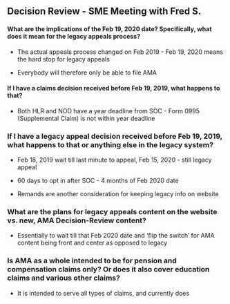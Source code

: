 ## Decision Review - SME Meeting with Fred S.

#### What are the implications of the Feb 19, 2020 date? Specifically, what does it mean for the legacy appeals process?

- The actual appeals process changed on Feb 2019 - Feb 19, 2020 means the hard stop for legacy appeals

- Everybody will therefore only be able to file AMA

#### If I have a claims decision received before Feb 19, 2019, what happens to that?

- Both HLR and NOD have a year deadline from SOC - Form 0995 (Supplemental Claim) is not within year deadline

### If I have a legacy appeal decision received before Feb 19, 2019, what happens to that or anything else in the legacy system?

- Feb 18, 2019 wait till last minute to appeal, Feb 15, 2020 - still legacy appeal

- 60 days to opt in after SOC - 4 months of Feb 2020 date

- Remands are another consideration for keeping legacy info on website

### What are the plans for legacy appeals content on the website vs. new, AMA Decision-Review content?

- Essentially to wait till that Feb 2020 date and ‘flip the switch’ for AMA content being front and center as opposed to legacy
	

### Is AMA as a whole intended to be for pension and compensation claims only? Or does it also cover education claims and various other claims?

- It is intended to serve all types of claims, and currently does
